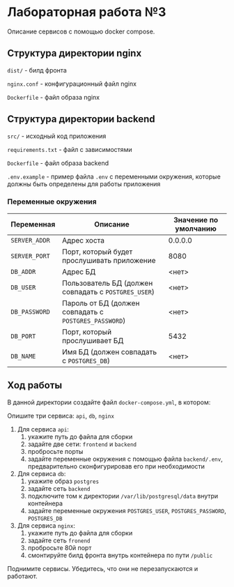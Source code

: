 # Лабораторная работа №3

Описание сервисов с помощью docker compose.

## Структура директории nginx

`dist/` - билд фронта

`nginx.conf` - конфигурационный файл nginx

`Dockerfile` - файл образа nginx

## Структура директории backend

`src/` - исходный код приложения

`requirements.txt` - файл с зависимостями

`Dockerfile` - файл образа backend

`.env.example` - пример файла `.env` с переменными окружения, которые должны быть определены для работы приложения

### Переменные окружения

| Переменная    | Описание                                              | Значение по умолчанию |
|---------------|-------------------------------------------------------|-----------------------|
| `SERVER_ADDR` | Адрес хоста                                           | 0.0.0.0
| `SERVER_PORT` | Порт, который будет прослушивать приложение           | 8080
| `DB_ADDR`     | Адрес БД                                              | <нет>
| `DB_USER`     | Пользователь БД (должен совпадать с `POSTGRES_USER`)  | <нет>
| `DB_PASSWORD` | Пароль от БД (должен совпадать с `POSTGRES_PASSWORD`) | <нет>
| `DB_PORT`     | Порт, который прослушивает БД                         | 5432
| `DB_NAME`     | Имя БД (должен совпадать с `POSTGRES_DB`)             | <нет>

## Ход работы

В данной директории создайте файл `docker-compose.yml`, в котором:

Опишите три сервиса: `api`, `db`, `nginx`
1. Для сервиса `api`:
    1. укажите путь до файла для сборки
    2. задайте две сети: `frontend` и `backend`
    3. пробросьте порты
    4. задайте переменные окружения с помощью файла `backend/.env`, предварительно сконфигурировав его при необходимости
2. Для сервиса `db`:
    1. укажите образ `postgres`
    2. задайте сеть `backend`
    3. подключите том к директории `/var/lib/postgresql/data` внутри контейнера
    4. задайте переменные окружения `POSTGRES_USER`, `POSTGRES_PASSWORD`, `POSTGRES_DB`
3. Для сервиса `nginx`:
    1. укажите путь до файла для сборки
    2. задайте сеть `fronend`
    3. пробросьте 80й порт
    4. смонтируйте билд фронта внутрь контейнера по пути `/public`

Поднимите сервисы. Убедитесь, что они не перезапускаются и работают.
